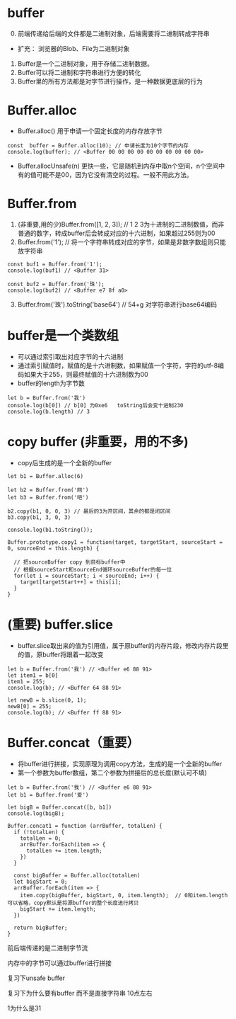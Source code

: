 # buffer
0. 前端传递给后端的文件都是二进制对象，后端需要将二进制转成字符串
- 扩充： 浏览器的Blob、File为二进制对象
1. Buffer是一个二进制对象，用于存储二进制数据。
2. Buffer可以将二进制和字符串进行方便的转化
3. Buffer里的所有方法都是对字节进行操作，是一种数据更底层的行为

# Buffer.alloc
- Buffer.alloc() 用于申请一个固定长度的内存存放字节
```
const  buffer = Buffer.alloc(10); // 申请长度为10个字节的内存
console.log(buffer); // <Buffer 00 00 00 00 00 00 00 00 00 00>
```
- Buffer.allocUnsafe(n) 更快一些，它是随机到内存中取n个空间，n个空间中有的值可能不是00，因为它没有清空的过程。一般不用此方法。

# Buffer.from
1. (非重要,用的少)Buffer.from([1, 2, 3]); // 1 2 3为十进制的二进制数值，而非普通的数字，转成buffer后会转成对应的十六进制，如果超过255则为00
2. Buffer.from('1'); // 将一个字符串转成对应的字节，如果是非数字数组则只能放字符串
```
const buf1 = Buffer.from('1');
console.log(buf1) // <Buffer 31>

const buf2 = Buffer.from('珠');
console.log(buf2) // <Buffer e7 8f a0>
```
3. Buffer.from('珠').toString('base64') // 54+g  对字符串进行base64编码

# buffer是一个类数组
- 可以通过索引取出对应字节的十六进制
- 通过索引赋值时，赋值的是十六进制数，如果赋值一个字符，字符的utf-8编码如果大于255，则最终赋值的十六进制数为00
- buffer的length为字节数
```
let b = Buffer.from('我')
console.log(b[0]) // b[0] 为0xe6   toString后会变十进制230
console.log(b.length) // 3
```

# copy buffer (非重要，用的不多)
- copy后生成的是一个全新的buffer
```
let b1 = Buffer.alloc(6)

let b2 = Buffer.from('网')
let b3 = Buffer.from('吧')

b2.copy(b1, 0, 0, 3) // 最后的3为开区间，其余的都是闭区间
b3.copy(b1, 3, 0, 3)

console.log(b1.toString());
```
``` copy 源码实现
Buffer.prototype.copy1 = function(target, targetStart, sourceStart = 0, sourceEnd = this.length) {

  // 把sourceBuffer copy 到目标buffer中
  // 根据sourceStart和sourceEnd循环sourceBuffer的每一位
  for(let i = sourceStart; i < sourceEnd; i++) {
    target[targetStart++] = this[i];
  }
}
```

# (重要) buffer.slice
- buffer.slice取出来的值为引用值，属于原buffer的内存片段，修改内存片段里的值，原buffer将跟着一起改变
```
let b = Buffer.from('我') // <Buffer e6 88 91>
let item1 = b[0]
item1 = 255;
console.log(b); // <Buffer 64 88 91> 

let newB = b.slice(0, 1);
newB[0] = 255;
console.log(b); // <Buffer ff 88 91>
```

# Buffer.concat（重要）
- 将buffer进行拼接，实现原理为调用copy方法，生成的是一个全新的buffer
- 第一个参数为buffer数组，第二个参数为拼接后的总长度(默认可不填)
```
let b = Buffer.from('我') // <Buffer e6 88 91>
let b1 = Buffer.from('爱')

let bigB = Buffer.concat([b, b1])
console.log(bigB);
```
``` 源码实现
Buffer.concat1 = function (arrBuffer, totalLen) {
  if (!totalLen) {
    totalLen = 0;
    arrBuffer.forEach(item => {
      totalLen += item.length;
    })
  }

  const bigBuffer = Buffer.alloc(totalLen)
  let bigStart = 0;
  arrBuffer.forEach(item => {
    item.copy(bigBuffer, bigStart, 0, item.length);  // 0和item.length可以省略，copy默认是将源buffer的整个长度进行拷贝
    bigStart += item.length;
  })

  return bigBuffer;
}
```

前后端传递的是二进制字节流

内存中的字节可以通过buffer进行拼接

复习下unsafe buffer

复习下为什么要有buffer 而不是直接字符串 10点左右

1为什么是31